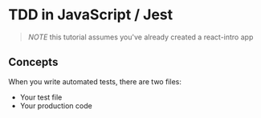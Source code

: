 # TDD in JavaScript / Jest

> _NOTE_ this tutorial assumes you've already created a react-intro app

## Concepts

When you write automated tests, there are two files:

- Your test file
- Your production code

